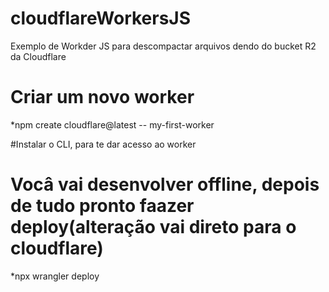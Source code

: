 # cloudflareWorkersJS
Exemplo de Workder JS para descompactar arquivos dendo do bucket R2 da Cloudflare

# Criar um novo worker
*npm create cloudflare@latest -- my-first-worker

#Instalar o CLI, para te dar acesso ao worker
# Vocâ vai desenvolver offline, depois de tudo pronto faazer deploy(alteração vai direto para o cloudflare)
*npx wrangler deploy
